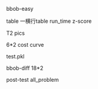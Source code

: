 bbob-easy


table
一横行table
run_time z-score

T2 
pics

6*2 cost curve


test.pkl


bbob-diff
18*2 


post-test
all_problem
